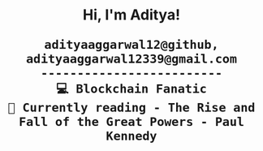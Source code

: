 <h1 align="center">
Hi, I'm Aditya!
<br/>

```
adityaaggarwal12@github, adityaaggarwal12339@gmail.com
-------------------------
💻 Blockchain Fanatic
🔭 Currently reading - The Rise and Fall of the Great Powers - Paul Kennedy
```


